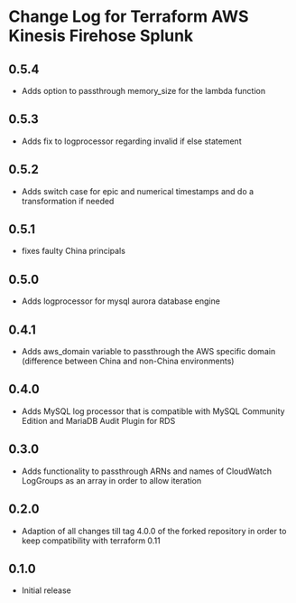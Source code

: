 # Change Log for Terraform AWS Kinesis Firehose Splunk

## 0.5.4
  * Adds option to passthrough memory_size for the lambda function

## 0.5.3
  * Adds fix to logprocessor regarding invalid if else statement

## 0.5.2
  * Adds switch case for epic and numerical timestamps and do a transformation if needed

## 0.5.1
  * fixes faulty China principals
## 0.5.0
  * Adds logprocessor for mysql aurora database engine

## 0.4.1
  * Adds aws_domain variable to passthrough the AWS specific domain (difference between China and non-China environments)

## 0.4.0
  * Adds MySQL log processor that is compatible with MySQL Community Edition and MariaDB Audit Plugin for RDS

## 0.3.0
  * Adds functionality to passthrough ARNs and names of CloudWatch LogGroups as an array in order to allow iteration

## 0.2.0
  * Adaption of all changes till tag 4.0.0 of the forked repository in order to keep compatibility with terraform 0.11

## 0.1.0
  * Initial release

